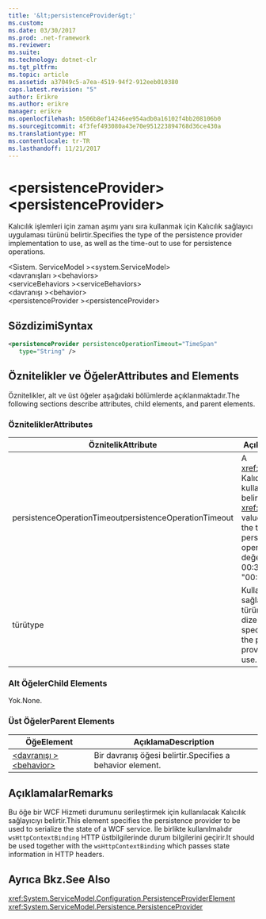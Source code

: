 ```yaml
---
title: '&lt;persistenceProvider&gt;'
ms.custom: 
ms.date: 03/30/2017
ms.prod: .net-framework
ms.reviewer: 
ms.suite: 
ms.technology: dotnet-clr
ms.tgt_pltfrm: 
ms.topic: article
ms.assetid: a37049c5-a7ea-4519-94f2-912eeb010380
caps.latest.revision: "5"
author: Erikre
ms.author: erikre
manager: erikre
ms.openlocfilehash: b506b8ef14246ee954adb0a16102f4bb208106b0
ms.sourcegitcommit: 4f3fef493080a43e70e951223894768d36ce430a
ms.translationtype: MT
ms.contentlocale: tr-TR
ms.lasthandoff: 11/21/2017
---
```

# <a name="ltpersistenceprovidergt"></a><span data-ttu-id="12ca4-102">&lt;persistenceProvider&gt;</span><span class="sxs-lookup"><span data-stu-id="12ca4-102">&lt;persistenceProvider&gt;</span></span>
<span data-ttu-id="12ca4-103">Kalıcılık işlemleri için zaman aşımı yanı sıra kullanmak için Kalıcılık sağlayıcı uygulaması türünü belirtir.</span><span class="sxs-lookup"><span data-stu-id="12ca4-103">Specifies the type of the persistence provider implementation to use, as well as the time-out to use for persistence operations.</span></span>  
  
 <span data-ttu-id="12ca4-104">\<Sistem. ServiceModel ></span><span class="sxs-lookup"><span data-stu-id="12ca4-104">\<system.ServiceModel></span></span>  
<span data-ttu-id="12ca4-105">\<davranışları ></span><span class="sxs-lookup"><span data-stu-id="12ca4-105">\<behaviors></span></span>  
<span data-ttu-id="12ca4-106">\<serviceBehaviors ></span><span class="sxs-lookup"><span data-stu-id="12ca4-106">\<serviceBehaviors></span></span>  
<span data-ttu-id="12ca4-107">\<davranışı ></span><span class="sxs-lookup"><span data-stu-id="12ca4-107">\<behavior></span></span>  
<span data-ttu-id="12ca4-108">\<persistenceProvider ></span><span class="sxs-lookup"><span data-stu-id="12ca4-108">\<persistenceProvider></span></span>  
  
## <a name="syntax"></a><span data-ttu-id="12ca4-109">Sözdizimi</span><span class="sxs-lookup"><span data-stu-id="12ca4-109">Syntax</span></span>  
  
```xml  
<persistenceProvider persistenceOperationTimeout="TimeSpan"  
   type="String" />  
```  
  
## <a name="attributes-and-elements"></a><span data-ttu-id="12ca4-110">Öznitelikler ve Öğeler</span><span class="sxs-lookup"><span data-stu-id="12ca4-110">Attributes and Elements</span></span>  
 <span data-ttu-id="12ca4-111">Öznitelikler, alt ve üst öğeler aşağıdaki bölümlerde açıklanmaktadır.</span><span class="sxs-lookup"><span data-stu-id="12ca4-111">The following sections describe attributes, child elements, and parent elements.</span></span>  
  
### <a name="attributes"></a><span data-ttu-id="12ca4-112">Öznitelikler</span><span class="sxs-lookup"><span data-stu-id="12ca4-112">Attributes</span></span>  
  
|<span data-ttu-id="12ca4-113">Öznitelik</span><span class="sxs-lookup"><span data-stu-id="12ca4-113">Attribute</span></span>|<span data-ttu-id="12ca4-114">Açıklama</span><span class="sxs-lookup"><span data-stu-id="12ca4-114">Description</span></span>|  
|---------------|-----------------|  
|<span data-ttu-id="12ca4-115">persistenceOperationTimeout</span><span class="sxs-lookup"><span data-stu-id="12ca4-115">persistenceOperationTimeout</span></span>|<span data-ttu-id="12ca4-116">A <xref:System.TimeSpan> Kalıcılık işlemleri için kullanılan zaman aşımı belirten değer.</span><span class="sxs-lookup"><span data-stu-id="12ca4-116">A <xref:System.TimeSpan> value that specifies the time-out used for persistence operations.</span></span> <span data-ttu-id="12ca4-117">Varsayılan değer "00: 00:30".</span><span class="sxs-lookup"><span data-stu-id="12ca4-117">The default is "00:00:30".</span></span>|  
|<span data-ttu-id="12ca4-118">türü</span><span class="sxs-lookup"><span data-stu-id="12ca4-118">type</span></span>|<span data-ttu-id="12ca4-119">Kullanılacak Kalıcılık sağlayıcı üreteci türünü belirten bir dize.</span><span class="sxs-lookup"><span data-stu-id="12ca4-119">A string that specifies the type of the persistence provider factory to use.</span></span>|  
  
### <a name="child-elements"></a><span data-ttu-id="12ca4-120">Alt Öğeler</span><span class="sxs-lookup"><span data-stu-id="12ca4-120">Child Elements</span></span>  
 <span data-ttu-id="12ca4-121">Yok.</span><span class="sxs-lookup"><span data-stu-id="12ca4-121">None.</span></span>  
  
### <a name="parent-elements"></a><span data-ttu-id="12ca4-122">Üst Öğeler</span><span class="sxs-lookup"><span data-stu-id="12ca4-122">Parent Elements</span></span>  
  
|<span data-ttu-id="12ca4-123">Öğe</span><span class="sxs-lookup"><span data-stu-id="12ca4-123">Element</span></span>|<span data-ttu-id="12ca4-124">Açıklama</span><span class="sxs-lookup"><span data-stu-id="12ca4-124">Description</span></span>|  
|-------------|-----------------|  
|[<span data-ttu-id="12ca4-125">\<davranışı ></span><span class="sxs-lookup"><span data-stu-id="12ca4-125">\<behavior></span></span>](../../../../../docs/framework/configure-apps/file-schema/wcf/behavior-of-endpointbehaviors.md)|<span data-ttu-id="12ca4-126">Bir davranış öğesi belirtir.</span><span class="sxs-lookup"><span data-stu-id="12ca4-126">Specifies a behavior element.</span></span>|  
  
## <a name="remarks"></a><span data-ttu-id="12ca4-127">Açıklamalar</span><span class="sxs-lookup"><span data-stu-id="12ca4-127">Remarks</span></span>  
 <span data-ttu-id="12ca4-128">Bu öğe bir WCF Hizmeti durumunu serileştirmek için kullanılacak Kalıcılık sağlayıcıyı belirtir.</span><span class="sxs-lookup"><span data-stu-id="12ca4-128">This element specifies the persistence provider to be used to serialize the state of a WCF service.</span></span> <span data-ttu-id="12ca4-129">İle birlikte kullanılmalıdır `wsHttpContextBinding` HTTP üstbilgilerinde durum bilgilerini geçirir.</span><span class="sxs-lookup"><span data-stu-id="12ca4-129">It should be used together with the `wsHttpContextBinding` which passes state information in HTTP headers.</span></span>  
  
## <a name="see-also"></a><span data-ttu-id="12ca4-130">Ayrıca Bkz.</span><span class="sxs-lookup"><span data-stu-id="12ca4-130">See Also</span></span>  
 <xref:System.ServiceModel.Configuration.PersistenceProviderElement>  
 <xref:System.ServiceModel.Persistence.PersistenceProvider>

